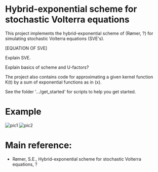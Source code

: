 # Hybrid-exponential scheme for stochastic Volterra equations
This project implements the hybrid-exponential scheme of (Rømer, ?) for simulating stochastic Volterra equations (SVE's).

[EQUATION OF SVE]

Explain SVE.

Explain basics of scheme and U-factors?

The project also contains code for approximating a given kernel function K(t) by a sum of exponential functions as in (x). 

See the folder '.../get_started' for scripts to help you get started.
 
# Example
![pic1](https://github.com/sigurdroemer/hybrid_exponential_scheme/blob/readme_images/volatility.jpg)
![pic2](https://github.com/sigurdroemer/hybrid_exponential_scheme/blob/readme_images/u_factors.jpg)

# Main reference:
- Rømer, S.E., Hybrid-exponential scheme for stochastic Volterra equations, ?
